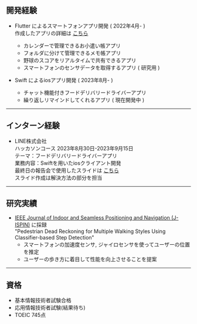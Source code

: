## 開発経験

- Flutter によるスマートフォンアプリ開発 ( 2022年4月- )  
  作成したアプリの詳細は [こちら](https://ibuibukiki.github.io/portfolio/#/)
  - カレンダーで管理できるお小遣い帳アプリ
  - フォルダに分けて管理できるメモ帳アプリ
  - 野球のスコアをリアルタイムで共有できるアプリ
  - スマートフォンのセンサデータを取得するアプリ ( 研究用 )  

- Swift によるiosアプリ開発 ( 2023年8月- )
  - チャット機能付きフードデリバリードライバーアプリ
  - 繰り返しリマインドしてくれるアプリ ( 現在開発中 )
 
***
 
## インターン経験

- LINE株式会社  
  ハッカソンコース 2023年8月30日-2023年9月15日  
  テーマ：フードデリバリードライバーアプリ  
  業務内容：Swiftを用いたiosクライアント開発  
  最終日の報告会で使用したスライドは [こちら](https://docs.google.com/presentation/d/1V0iXQB9ypnodIqNlphWFA1AadVZQaymdW28qMjVFh4A/edit?usp=sharing)  
  スライド作成は解決方法の部分を担当

***
 
## 研究実績

- [IEEE Journal of Indoor and Seamless Positioning and Navigation (J-ISPIN)](https://ieee-jispin.org/) に採録  
  "Pedestrian Dead Reckoning for Multiple Walking Styles Using Classifier-based Step Detection"
  - スマートフォンの加速度センサ, ジャイロセンサを使ってユーザーの位置を推定  
  - ユーザーの歩き方に着目して性能を向上させることを提案  

***

## 資格

- 基本情報技術者試験合格
- 応用情報技術者試験(結果待ち)
- TOEIC 745点

<!--
**ibuibukiki/ibuibukiki** is a ✨ _special_ ✨ repository because its `README.md` (this file) appears on your GitHub profile.

Here are some ideas to get you started:

- 🔭 I’m currently working on ...
- 🌱 I’m currently learning ...
- 👯 I’m looking to collaborate on ...
- 🤔 I’m looking for help with ...
- 💬 Ask me about ...
- 📫 How to reach me: ...
- 😄 Pronouns: ...
- ⚡ Fun fact: ...
-->
